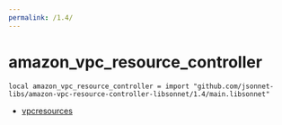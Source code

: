 ```yaml
---
permalink: /1.4/
---
```


# amazon_vpc_resource_controller

```jsonnet
local amazon_vpc_resource_controller = import "github.com/jsonnet-libs/amazon-vpc-resource-controller-libsonnet/1.4/main.libsonnet"
```



* [vpcresources](vpcresources/index.md)